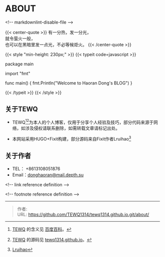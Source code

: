# ABOUT


&lt;!-- markdownlint-disable-file --&gt;

{{&lt; center-quote &gt;}}
有一分热，发一分光，\
就令萤火一般，\
也可以在黑暗里发一点光，不必等候炬火。
{{&lt; /center-quote &gt;}}


{{&lt; style &#34;min-height: 230px;&#34; &gt;}}
{{&lt; typeit code=javascript &gt;}}


package main

import &#34;fmt&#34;

func main() {
    fmt.Println(&#34;Welcome to Haoran Dong&#39;s BLOG&#34;)
}


{{&lt; /typeit &gt;}}
{{&lt; /style &gt;}}
## 关于TEWQ
-  TEWQ[^1][^2]为本人的个人博客，仅用于分享个人经验及技巧，部分代码来源于网络，如涉及侵权请联系删除，如需转载文章请标记出处。
  
-  本网站采用HUGO&#43;Fixit构建，部分源码来自Fixit作者Lruihao[^3]
## 关于作者

  - TEL： &#43;8613108051876 
  - Email：donghaoran@mail.depth.su
  


&lt;!-- link reference definition --&gt;

[TEWQ]: https://www.depth.su/
[TEWQ1314]: https://github.com/TEWQ1314/tewq1314.github.io
[mean]: https://baike.baidu.com/item/%E6%88%91%E7%88%B1%E4%BD%A0/9056
[Fixit]: https://github.com/lruihao
&lt;!-- footnote reference definition --&gt;

[^1]: [TEWQ][TEWQ] 的含义见 [百度百科][mean]。

[^2]: [TEWQ][TEWQ] 的源码见 [tewq1314.github.io][TEWQ1314]。
[^3]: [Lruihao][Fixit]

---

> 作者:   
> URL: https://github.com/TEWQ1314/tewq1314.github.io.git/about/  


